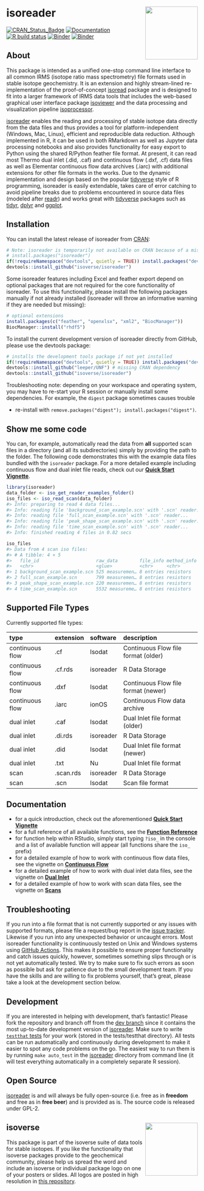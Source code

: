 
<!-- README.md is generated from README.Rmd. Please edit that file -->

# isoreader <a href='https://isoreader.isoverse.org'><img src='man/figures/isoreader_logo_thumb.png' align="right" height="138.5"/></a>

[![CRAN\_Status\_Badge](https://www.r-pkg.org/badges/version/isoreader)](https://cran.r-project.org/package=isoreader)
[![Documentation](https://img.shields.io/badge/docs-online-green.svg)](https://isoreader.isoverse.org/)
[![R build
status](https://github.com/isoverse/isoreader/workflows/R-CMD-check/badge.svg)](https://github.com/isoverse/isoreader/actions?workflow=R-CMD-check)
[![Binder](https://img.shields.io/badge/explore%20online-in%20RStudio-blue.svg)](https://mybinder.org/v2/gh/isoverse/isoreader/binder?urlpath=rstudio)
[![Binder](https://img.shields.io/badge/explore%20online-in%20Jupyter-orange.svg)](https://mybinder.org/v2/gh/isoverse/isoreader/binder?urlpath=lab)

## About

This package is intended as a unified one-stop command line interface to
all common IRMS (isotope ratio mass spectrometry) file formats used in
stable isotope geochemistry. It is an extension and highly stream-lined
re-implementation of the proof-of-concept
[isoread](https://github.com/sebkopf/isoread) package and is designed to
fit into a larger framework of IRMS data tools that includes the
web-based graphical user interface package
[isoviewer](https://github.com/isoverse/isoviewer) and the data
processing and visualization pipeline
[isoprocessor](https://github.com/isoverse/isoprocessor).

[isoreader](https://isoreader.isoverse.org/) enables the reading and
processing of stable isotope data directly from the data files and thus
provides a tool for platform-independent (Windows, Mac, Linux),
efficient and reproducible data reduction. Although implemented in R, it
can be used in both RMarkdown as well as Jupyter data processing
notebooks and also provides functionality for easy export to Python
using the shared R/Python feather file format. At present, it can read
most Thermo dual inlet (.did, .caf) and continuous flow (.dxf, .cf) data
files as well as Elementar continuous flow data archives (.iarc) with
additional extensions for other file formats in the works. Due to the
dynamic implementation and design based on the popular
[tidyverse](https://www.tidyverse.org/) style of R programming,
isoreader is easily extendable, takes care of error catching to avoid
pipeline breaks due to problems encountered in source data files
(modeled after [readr](https://readr.tidyverse.org/)) and works great
with [tidyverse](https://www.tidyverse.org/) packages such as
[tidyr](https://tidyr.tidyverse.org/),
[dplyr](https://dplyr.tidyverse.org/) and
[ggplot](https://ggplot2.tidyverse.org/).

## Installation

You can install the latest release of isoreader from
[CRAN](https://cran.r-project.org/package=isoreader):

``` r
# Note: isoreader is temporarily not available on CRAN because of a missing dependency, please install directly from GitHub using the commands below
# install.packages("isoreader")
if(!requireNamespace("devtools", quietly = TRUE)) install.packages("devtools")
devtools::install_github("isoverse/isoreader")
```

Some isoreader features including Excel and feather export depend on
optional packages that are not required for the core functionality of
isoreader. To use this functionality, please install the following
packages manually if not already installed (isoreader will throw an
informative warning if they are needed but missing):

``` r
# optional extensions
install.packages(c("feather", "openxlsx", "xml2", "BiocManager"))
BiocManager::install("rhdf5")
```

To install the current development version of isoreader directly from
GitHub, please use the devtools package:

``` r
# installs the development tools package if not yet installed
if(!requireNamespace("devtools", quietly = TRUE)) install.packages("devtools")
devtools::install_github("leeper/UNF") # missing CRAN dependency
devtools::install_github("isoverse/isoreader")
```

Troubleshooting note: depending on your workspace and operating system,
you may have to re-start your R session or manually install some
dependencies. For example, the `digest` package sometimes causes trouble
- re-install with
`remove.packages("digest"); install.packages("digest")`.

## Show me some code

You can, for example, automatically read the data from **all** supported
scan files in a directory (and all its subdirectories) simply by
providing the path to the folder. The following code demonstrates this
with the example data files bundled with the `isoreader` package. For a
more detailed example including continuous flow and dual inlet file
reads, check out our [**Quick Start
Vignette**](https://isoreader.isoverse.org/articles/quick_start.html).

``` r
library(isoreader)
data_folder <- iso_get_reader_examples_folder()
iso_files <- iso_read_scan(data_folder)
#> Info: preparing to read 4 data files...
#> Info: reading file 'background_scan_example.scn' with '.scn' reader...
#> Info: reading file 'full_scan_example.scn' with '.scn' reader...
#> Info: reading file 'peak_shape_scan_example.scn' with '.scn' reader...
#> Info: reading file 'time_scan_example.scn' with '.scn' reader...
#> Info: finished reading 4 files in 0.82 secs

iso_files
#> Data from 4 scan iso files: 
#> # A tibble: 4 × 5
#>   file_id                     raw_data        file_info method_info file_path   
#>   <chr>                       <glue>          <chr>     <chr>       <chr>       
#> 1 background_scan_example.scn 525 measuremen… 8 entries resistors   background_…
#> 2 full_scan_example.scn       799 measuremen… 8 entries resistors   full_scan_e…
#> 3 peak_shape_scan_example.scn 220 measuremen… 8 entries resistors   peak_shape_…
#> 4 time_scan_example.scn       5532 measureme… 8 entries resistors   time_scan_e…
```

## Supported File Types

Currently supported file types:

| type            | extension | software  | description                         |
|:----------------|:----------|:----------|:------------------------------------|
| continuous flow | .cf       | Isodat    | Continuous Flow file format (older) |
| continuous flow | .cf.rds   | isoreader | R Data Storage                      |
| continuous flow | .dxf      | Isodat    | Continuous Flow file format (newer) |
| continuous flow | .iarc     | ionOS     | Continuous Flow data archive        |
| dual inlet      | .caf      | Isodat    | Dual Inlet file format (older)      |
| dual inlet      | .di.rds   | isoreader | R Data Storage                      |
| dual inlet      | .did      | Isodat    | Dual Inlet file format (newer)      |
| dual inlet      | .txt      | Nu        | Dual Inlet file format              |
| scan            | .scan.rds | isoreader | R Data Storage                      |
| scan            | .scn      | Isodat    | Scan file format                    |

## Documentation

-   for a quick introduction, check out the aforementioned [**Quick
    Start
    Vignette**](https://isoreader.isoverse.org/articles/quick_start.html)
-   for a full reference of all available functions, see the **[Function
    Reference](https://isoreader.isoverse.org/reference/)**
-   for function help within RStudio, simply start typing `?iso_` in the
    console and a list of available function will appear (all functions
    share the `iso_` prefix)
-   for a detailed example of how to work with continuous flow data
    files, see the vignette on **[Continuous
    Flow](https://isoreader.isoverse.org/articles/continuous_flow.html)**
-   for a detailed example of how to work with dual inlet data files,
    see the vignette on **[Dual
    Inlet](https://isoreader.isoverse.org/articles/dual_inlet.html)**
-   for a detailed example of how to work with scan data files, see the
    vignette on
    **[Scans](https://isoreader.isoverse.org/articles/scan.html)**

## Troubleshooting

If you run into a file format that is not currently supported or any
issues with supported formats, please file a request/bug report in the
[issue tracker](https://github.com/isoverse/isoreader/issues). Likewise
if you run into any unexpected behavior or uncaught errors. Most
isoreader functionality is continuously tested on Unix and Windows
systems using [GitHub
Actions](https://github.com/isoverse/isoreader/actions?workflow=R-CMD-check).
This makes it possible to ensure proper functionality and catch issues
quickly, however, sometimes something slips through or is not yet
automatically tested. We try to make sure to fix such errors as soon as
possible but ask for patience due to the small development team. If you
have the skills and are willing to fix problems yourself, that’s great,
please take a look at the development section below.

## Development

If you are interested in helping with development, that’s fantastic!
Please fork the repository and branch off from the [dev
branch](https://github.com/isoverse/isoreader/tree/dev) since it
contains the most up-to-date development version of
[isoreader](https://isoreader.isoverse.org/). Make sure to write
[`testthat` tests](https://r-pkgs.org/tests.html) for your work (stored
in the tests/testthat directory). All tests can be run automatically and
continuously during development to make it easier to spot any code
problems on the go. The easiest way to run them is by running
`make auto_test` in the [isoreader](https://isoreader.isoverse.org/)
directory from command line (it will test everything automatically in a
completely separate R session).

## Open Source

[isoreader](https://isoreader.isoverse.org/) is and will always be fully
open-source (i.e. free as in **freedom** and free as in **free beer**)
and is provided as is. The source code is released under GPL-2.

## isoverse <a href='https://www.isoverse.org'><img src='man/figures/isoverse_logo_thumb.png' align="right" height="138.5"/></a>

This package is part of the isoverse suite of data tools for stable
isotopes. If you like the functionality that isoverse packages provide
to the geochemical community, please help us spread the word and include
an isoverse or individual package logo on one of your posters or slides.
All logos are posted in high resolution in [this
repository](https://github.com/isoverse/logos).
